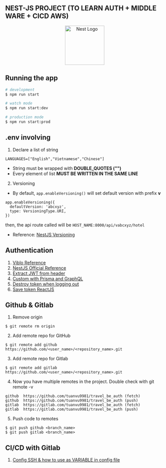 ## NEST-JS PROJECT (TO LEARN AUTH + MIDDLE WARE + CICD AWS)

<p align="center">
  <img src="https://nestjs.com/img/logo-small.svg" width="125" alt="Nest Logo" />
</p>


## Running the app
```bash
# development
$ npm run start

# watch mode
$ npm run start:dev

# production mode
$ npm run start:prod
```

## .env involving
1. Declare a list of string
```
LANGUAGES=["English","Vietnamese","Chinese"]
```
- String must be wrapped with **DOUBLE_QUOTES ("")**
- Every element of list **MUST BE WRITTEN IN THE SAME LINE**

2. Versioning
- By default, ```app.enableVersioning()``` will set default version with prefix **v**
```
app.enableVersioning({
  defaultVersion: 'abcxyz',
  type: VersioningType.URI,
})
```
then, the api route called will be ```HOST_NAME:8000/api/vabcxyz/hotel```
- Reference: [NestJS Versioning](https://docs.nestjs.com/techniques/versioning)

## Authentication
1. [Viblo Reference](https://viblo.asia/p/xac-thuc-nguoi-dung-trong-nestjs-su-dung-passport-jwt-924lJB7blPM)
2. [NestJS Official Reference](https://docs.nestjs.com/security/authentication#implementing-passport-local)
3. [Extract JWT from header](https://stackoverflow.com/questions/57833669/how-to-get-jwt-token-from-headers-in-controller)
4. [Custom with Prisma and GraphQL](https://github.com/vladwulf/nestjs-jwts/blob/main/src/prisma/prisma.service.ts)
5. [Destroy token when logging out](https://stackoverflow.com/questions/37959945/how-to-destroy-jwt-tokens-on-logout)
6. [Save token ReactJS](https://stackoverflow.com/questions/48983708/where-to-store-access-token-in-react-js)

## Github & Gitlab
1. Remove origin
```
$ git remote rm origin
```
2. Add remote repo for GitHub
```
$ git remote add github https://github.com/<user_name>/<repository_name>.git
```
3. Add remote repo for Gitlab
```
$ git remote add gitlab https://github.com/<user_name>/<repository_name>.git
```
4. Now you have multiple remotes in the project. Double check with git remote -v
```
github	https://github.com/tuanvu9981/travel_be_auth (fetch)
github	https://github.com/tuanvu9981/travel_be_auth (push)
gitlab	https://gitlab.com/tuanvu9981/travel_be_auth (fetch)
gitlab	https://gitlab.com/tuanvu9981/travel_be_auth (push)
```
5. Push code to remotes
```
$ git push github <branch_name>
$ git push gitlab <branch_name>
```

## CI/CD with Gitlab
1. [Config SSH & how to use as VARIABLE in config file](https://docs.gitlab.com/ee/ci/ssh_keys/)